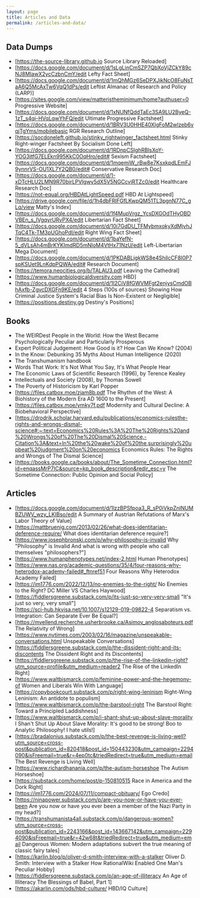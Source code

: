 ```yaml
---
layout: page
title: Articles and Data
permalink: /articles-and-data/
---
```


## Data Dumps

* [https://the-source-library.github.io Source Library Reloaded]
* [https://docs.google.com/document/d/1sLgLinCmSZP7QbXoVjZCkY89cNJ8MIawX2ycCzbnCmY/edit Lefty Fact Sheet]
* [https://docs.google.com/document/d/1mQhMGz6SeDPXJjkNcO8FuNsTaA6Q5McAxTw6VqQ1dPs/edit Leftist Almanac of Research and Policy (LARP)]
* [https://sites.google.com/view/matteristheminimum/home?authuser=0 Progressive Website]
* [https://docs.google.com/document/d/1xNUNfQddTaEc3SA9LU2ByeQ-1zT_s4qi-HVqLqwYhFQ/edit Ultimate Progressive Factsheet]
* [https://docs.google.com/document/d/1BRV3U0HHE40XlgFoM2wlzeb6vqjTgYms/mobilebasic RGR Research Outline]
* [https://socdoneleft.github.io/stinky_rightwinger_factsheet.html Stinky Right-winger Factsheet By Socialism Done Left]
* [https://docs.google.com/document/d/1RDnpCSIghRBlsXoY-YOG3jtfG7ELEkn995KkC0OqHro/edit# Sexism Factsheet]
* [https://docs.google.com/document/d/1mqemiW_rBw8e7KsxkpdLEmFJ9ynnrVS-OU1XL7Y2QB0/edit# Conservative Research Doc]
* [https://docs.google.com/document/d/1-xDTcHLU2LMN9R70bjrLPVlgwy5dX5V5NGCcvjRTZc0/edit Healthcare Research Doc]
* [https://not-equal.org/HBDAtLightSpeed.pdf HBD At Lightspeed]
* [https://drive.google.com/file/d/1h4dbFRlFGfLKwpQM51TL3pgnN77C_gLq/view Matty's Index]
* [https://docs.google.com/document/d/1f4MupVrgz_YcsDXGOdTHyOBDVBEn_s_IVgqyrURvPX4/edit Libertarian Fact Sheet]
* [https://docs.google.com/document/d/10i7GdDU_TFMybmxokyXdMjvhJTqC4Tk-TM3pUGhoPdI/edit Right Wing Fact Sheet]
* [https://docs.google.com/document/d/1baYefN-5_dVLsAh4mBrKYKImdRD5mNloM4VtHx71NzU/edit Left-Libertarian Mega Document]
* [https://docs.google.com/document/d/1PKDABLjgkWS8e4ShiIcCF8I0P7spKSUet9LnKdpPQWA/edit# Research Document]
* [https://temora.neocities.org/b/TALAU3.pdf Leaving the Cathedral]
* [https://www.humanbiologicaldiversity.com HBD]
* [https://docs.google.com/document/d/1I2CiV8fGWVMFgt2enjysCmdOBhAxfb-ZgvcDXGFn9KE/edit 4 Steps (100s of sources) Showing How Criminal Justice System's Racial Bias Is Non-Existent or Negligible]
* [https://positions.destiny.gg Destiny's Positions]

## Books 

* The WEIRDest People in the World: How the West Became Psychologically Peculiar and Particularly Prosperous
* Expert Political Judgement: How Good is it? How Can We Know? (2004)
* In the Know: Debunking 35 Myths About Human Intelligence (2020)
* The Transhumanism handbook
* Words That Work: It's Not What You Say, It's What People Hear
* The Economic Laws of Scientific Research (1996), by Terence Kealey
* Intellectuals and Society (2008), by Thomas Sowell
* The Poverty of Historicism by Karl Popper
* [https://files.catbox.moe/zjam8b.pdf The Rhythm of the West: A Biohistory of the Modern Era AD 1600 to the Present]
* [https://files.catbox.moe/ymky7f.pdf Modernity and Cultural Decline: A Biobehavioral Perspective]
* [https://drodrik.scholar.harvard.edu/publications/economics-rulesthe-rights-and-wrongs-dismal-science#:~:text=Economics%20Rules%3A%20The%20Rights%20and%20Wrongs%20of%20The%20Dismal%20Science,-Citation%3A&text=In%20the%20wake%20of%20the,surprisingly%20upbeat%20judgment%20on%20economics Economics Rules: The Rights and Wrongs of The Dismal Science]
* [https://books.google.ca/books/about/The_Sometime_Connection.html?id=enqassMrP7IC&source=kp_book_description&redir_esc=y The Sometime Connection: Public Opinion and Social Policy]

## Articles

* [https://docs.google.com/document/d/1lzzBPSfpoa3_R_sP0iVkpZnINUMBZUWV_wzy_LKIBso/edit A Summary of Austrian Refutations of Marx's Labor Theory of Value]
* [https://mattbruenig.com/2013/02/26/what-does-identitarian-deference-require/ What does identitarian deference require?]
* [https://www.josephbronski.com/p/why-philosophy-is-invalid Why "Philosophy" is Invalid And what is wrong with people who call themselves "philosophers?"]
* [https://www.humanphenotypes.net/index-2.html Human Phenotypes]
* [https://www.nas.org/academic-questions/35/4/four-reasons-why-heterodox-academy-failed#_ftnref51 Four Reasons Why Heterodox Academy Failed]
* [https://im1776.com/2022/12/13/no-enemies-to-the-right/ No Enemies to the Right? DC Miller VS Charles Haywood]
* [https://fiddlersgreene.substack.com/p/its-just-so-very-very-small "It's just so very, very small"]
* [https://sci-hub.hkvisa.net/10.1007/s12129-019-09822-4 Separatism vs. Integration: Can Separate Ever Be Equal?]
* [https://mvellend.recherche.usherbrooke.ca/Asimov_anglosaboteurs.pdf The Relativity of Wrong]
* [https://www.nytimes.com/2003/02/16/magazine/unspeakable-conversations.html Unspeakable Conversations]
* [https://fiddlersgreene.substack.com/p/the-dissident-right-and-its-discontents The Dissident Right and its Discontents]
* [https://fiddlersgreene.substack.com/p/the-rise-of-the-linkedin-right?utm_source=profile&utm_medium=reader2 The Rise of the LinkedIn Right]
* [https://www.waltbismarck.com/p/feminine-power-and-the-hegemony-of Women and Liberals Win With Language]
* [https://copybookcourt.substack.com/p/right-wing-leninism Right-Wing Leninism: An antidote to populism]
* [https://www.waltbismarck.com/p/the-barstool-right The Barstool Right: Toward a Principled Laddishness]
* [https://www.waltbismarck.com/p/i-shant-shut-up-about-slave-morality I Shan't Shut Up About Slave Morality: It's good to be strong! Boo to Analytic Philosophy! I hate utils!]
* [https://bradalonius.substack.com/p/the-best-revenge-is-living-well?utm_source=cross-post&publication_id=820418&post_id=150443230&utm_campaign=2294090&isFreemail=true&r=4ep0tc&triedRedirect=true&utm_medium=email The Best Revenge is Living Well]
* [https://www.richardhanania.com/p/the-autism-horseshoe The Autism Horseshoe]
* [https://substack.com/home/post/p-150810515 Race in America and the Dork Right]
* [https://im1776.com/2024/07/11/compact-obituary/ Ego Credo]
* [https://ninapower.substack.com/p/are-you-now-or-have-you-ever-been Are you now or have you ever been a member of the Nazi Party in my head?]
* [https://transhumanista4all.substack.com/p/dangerous-women?utm_source=cross-post&publication_id=2243166&post_id=143667142&utm_campaign=2294090&isFreemail=true&r=42w68t&triedRedirect=true&utm_medium=email Dangerous Women: Modern adaptations subvert the true meaning of classic fairy tales]
* [https://karlin.blog/p/oliver-d-smith-interview-with-a-stalker Oliver D. Smith: Interview with a Stalker How RationalWiki Enabled One Man's Peculiar Hobby]
* [https://fiddlersgreene.substack.com/p/an-age-of-illiteracy An Age of Illiteracy The Blessings of Babel, Part 1]
* [https://akarlin.com/ods/hbd-culture/ HBD/IQ Culture]
